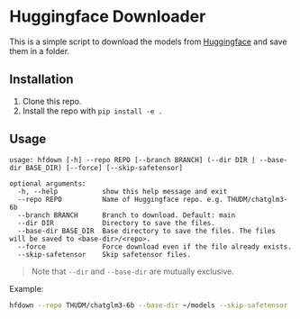 # Huggingface Downloader

This is a simple script to download the models from [Huggingface](https://huggingface.co/) and save them in a folder.

## Installation

1. Clone this repo.
2. Install the repo with `pip install -e .`

## Usage

```
usage: hfdown [-h] --repo REPO [--branch BRANCH] (--dir DIR | --base-dir BASE_DIR) [--force] [--skip-safetensor]

optional arguments:
  -h, --help           show this help message and exit
  --repo REPO          Name of Huggingface repo. e.g. THUDM/chatglm3-6b
  --branch BRANCH      Branch to download. Default: main
  --dir DIR            Directory to save the files.
  --base-dir BASE_DIR  Base directory to save the files. The files will be saved to <base-dir>/<repo>.
  --force              Force download even if the file already exists.
  --skip-safetensor    Skip safetensor files.
```

> Note that `--dir` and `--base-dir` are mutually exclusive.

Example:

```bash
hfdown --repo THUDM/chatglm3-6b --base-dir ~/models --skip-safetensor
```